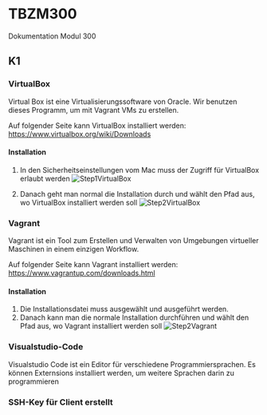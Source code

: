 # TBZM300
Dokumentation Modul 300

## K1
### VirtualBox
Virtual Box ist eine Virtualisierungssoftware von Oracle. Wir benutzen dieses Programm, um mit Vagrant VMs zu erstellen.

Auf folgender Seite kann VirtualBox installiert werden: https://www.virtualbox.org/wiki/Downloads

#### Installation
1. In den Sicherheitseinstellungen vom Mac muss der Zugriff für VirtualBox erlaubt werden
![Step1VirtualBox](https://i.imgur.com/IOBK5vg.png)

2. Danach geht man normal die Installation durch und wählt den Pfad aus, wo VirtualBox installiert werden soll
![Step2VirtualBox](https://i.imgur.com/pC3cs2i.png)


### Vagrant
Vagrant ist ein Tool zum Erstellen und Verwalten von Umgebungen virtueller Maschinen in einem einzigen Workflow.

Auf folgender Seite kann Vagrant installiert werden: https://www.vagrantup.com/downloads.html

#### Installation
1. Die Installationsdatei muss ausgewählt und ausgeführt werden.
2. Danach kann man die normale Installation durchführen und wählt den Pfad aus, wo Vagrant installiert werden soll
![Step2Vagrant](https://i.ytimg.com/vi/RhhF8Yh7OnE/maxresdefault.jpg)

### Visualstudio-Code
Visualstudio Code ist ein Editor für verschiedene Programmiersprachen. Es können Externsions installiert werden, um weitere Sprachen darin zu programmieren

### SSH-Key für Client erstellt